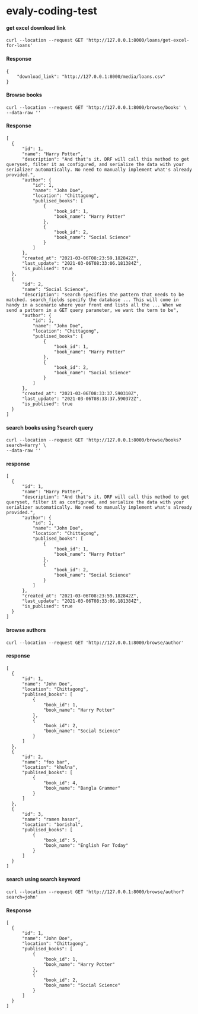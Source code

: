 # evaly-coding-test

#### get excel download link
    
    curl --location --request GET 'http://127.0.0.1:8000/loans/get-excel-for-loans'
    
#### Response
    
    {
        "download_link": "http://127.0.0.1:8000/media/loans.csv"
    }

#### Browse books

    curl --location --request GET 'http://127.0.0.1:8000/browse/books' \
    --data-raw ''

#### Response
    [
      {
          "id": 1,
          "name": "Harry Potter",
          "description": "And that's it. DRF will call this method to get queryset, filter it as configured, and serialize the data with your serializer automatically. No need to manually implement what's already provided.",
          "author": {
              "id": 1,
              "name": "John Doe",
              "location": "Chittagong",
              "publised_books": [
                  {
                      "book_id": 1,
                      "book_name": "Harry Potter"
                  },
                  {
                      "book_id": 2,
                      "book_name": "Social Science"
                  }
              ]
          },
          "created_at": "2021-03-06T08:23:59.182842Z",
          "last_update": "2021-03-06T08:33:06.181384Z",
          "is_publised": true
      },
      {
          "id": 2,
          "name": "Social Science",
          "description": "search specifies the pattern that needs to be matched. search_fields specify the database ... This will come in handy in a scenario where your front end lists all the ... When we send a pattern in a GET query parameter, we want the term to be",
          "author": {
              "id": 1,
              "name": "John Doe",
              "location": "Chittagong",
              "publised_books": [
                  {
                      "book_id": 1,
                      "book_name": "Harry Potter"
                  },
                  {
                      "book_id": 2,
                      "book_name": "Social Science"
                  }
              ]
          },
          "created_at": "2021-03-06T08:33:37.590310Z",
          "last_update": "2021-03-06T08:33:37.590372Z",
          "is_publised": true
      }
    ]
    
#### search books using ?search query 

    curl --location --request GET 'http://127.0.0.1:8000/browse/books?search=Harry' \
    --data-raw ''
    
#### response
    [
      {
          "id": 1,
          "name": "Harry Potter",
          "description": "And that's it. DRF will call this method to get queryset, filter it as configured, and serialize the data with your serializer automatically. No need to manually implement what's already provided.",
          "author": {
              "id": 1,
              "name": "John Doe",
              "location": "Chittagong",
              "publised_books": [
                  {
                      "book_id": 1,
                      "book_name": "Harry Potter"
                  },
                  {
                      "book_id": 2,
                      "book_name": "Social Science"
                  }
              ]
          },
          "created_at": "2021-03-06T08:23:59.182842Z",
          "last_update": "2021-03-06T08:33:06.181384Z",
          "is_publised": true
      }
    ]
    
#### browse authors

    curl --location --request GET 'http://127.0.0.1:8000/browse/author'

#### response
    [
      {
          "id": 1,
          "name": "John Doe",
          "location": "Chittagong",
          "publised_books": [
              {
                  "book_id": 1,
                  "book_name": "Harry Potter"
              },
              {
                  "book_id": 2,
                  "book_name": "Social Science"
              }
          ]
      },
      {
          "id": 2,
          "name": "foo bar",
          "location": "khulna",
          "publised_books": [
              {
                  "book_id": 4,
                  "book_name": "Bangla Grammer"
              }
          ]
      },
      {
          "id": 3,
          "name": "ramen hasar",
          "location": "borishal",
          "publised_books": [
              {
                  "book_id": 5,
                  "book_name": "English For Today"
              }
          ]
      }
    ]
 
#### search using search keyword

    curl --location --request GET 'http://127.0.0.1:8000/browse/author?search=john'
    
#### Response
    
    [
      {
          "id": 1,
          "name": "John Doe",
          "location": "Chittagong",
          "publised_books": [
              {
                  "book_id": 1,
                  "book_name": "Harry Potter"
              },
              {
                  "book_id": 2,
                  "book_name": "Social Science"
              }
          ]
      }
    ]
    
    
    
    
